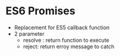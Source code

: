 # ES6 Promises
  * Replacement for ES5 callback function
  * 2 parameter
    * resolve : return function to execute
    * reject: return erroy message to catch   